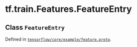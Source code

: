 <div itemscope itemtype="http://developers.google.com/ReferenceObject">
<meta itemprop="name" content="tf.train.Features.FeatureEntry" />
</div>

# tf.train.Features.FeatureEntry

## Class `FeatureEntry`





Defined in [`tensorflow/core/example/feature.proto`](https://www.tensorflow.org/code/tensorflow/core/example/feature.proto).



